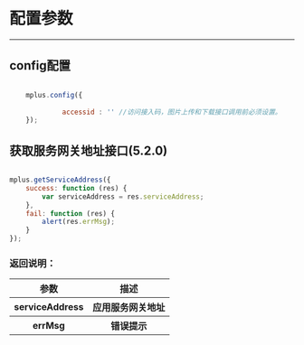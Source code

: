 #  配置参数

---
<h2 id="cid_0">config配置</h2>

```javascript

    mplus.config({
    
             accessid : '' //访问接入码，图片上传和下载接口调用前必须设置。
    });

```

<h2 id="cid_0">获取服务网关地址接口(5.2.0)</h2>

```javascript

mplus.getServiceAddress({
    success: function (res) {
        var serviceAddress = res.serviceAddress; 
    },
	fail: function (res) {
        alert(res.errMsg);
    }
});

```

### 返回说明：

<table>
  <tr>
    <th>参数</th>
    <th>描述</th>
  </tr>
  <tr>
    <th>serviceAddress</th>
    <th>应用服务网关地址</th>
  </tr>
  <tr>
    <th>errMsg</th>
    <th>错误提示</th>
  </tr>
</table>